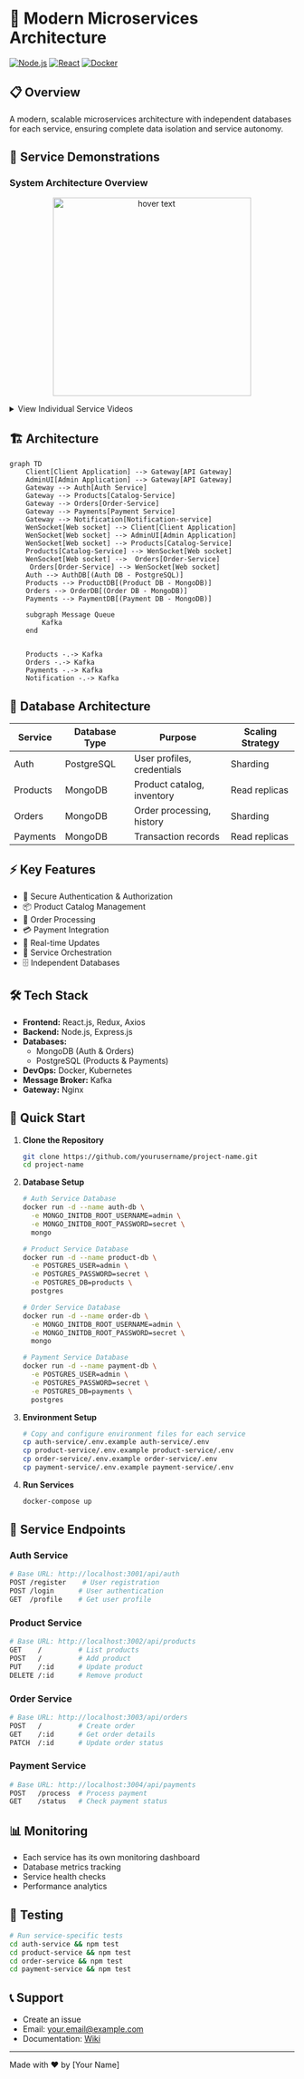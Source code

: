 # 🚀 Modern Microservices Architecture

[![Node.js](https://img.shields.io/badge/Node.js-18.x-green.svg)](https://nodejs.org/)
[![React](https://img.shields.io/badge/React-18.x-blue.svg)](https://reactjs.org/)
[![Docker](https://img.shields.io/badge/Docker-Latest-blue.svg)](https://www.docker.com/)

## 📋 Overview
A modern, scalable microservices architecture with independent databases for each service, ensuring complete data isolation and service autonomy.

## 🎥 Service Demonstrations
### System Architecture Overview
<p align="center">
  <img src="https://i.postimg.cc/4yyzM3LX/argo.jpg" width="350" title="hover text">
</p>


<details>
<summary>View Individual Service Videos</summary>

### Authentication Service
https://github.com/yourusername/project-name/assets/videos/auth-service-demo.mp4
- Separate MongoDB instance for user data
- JWT authentication flow
- Role-based access control

### Product Service
https://github.com/yourusername/project-name/assets/videos/product-service-demo.mp4
- Dedicated PostgreSQL database
- Real-time inventory updates
- Category management

### Order Service
https://github.com/yourusername/project-name/assets/videos/order-service-demo.mp4
- MongoDB instance for order processing
- Order status tracking
- Integration with payment service

### Payment Service
https://github.com/yourusername/project-name/assets/videos/payment-service-demo.mp4
- Separate PostgreSQL for transaction records
- Payment gateway integration
- Secure payment processing
</details>

## 🏗️ Architecture
```mermaid
graph TD
    Client[Client Application] --> Gateway[API Gateway]
    AdminUI[Admin Application] --> Gateway[API Gateway]
    Gateway --> Auth[Auth Service]
    Gateway --> Products[Catalog-Service]
    Gateway --> Orders[Order-Service]
    Gateway --> Payments[Payment Service]
    Gateway --> Notification[Notification-service]
    WenSocket[Web socket] --> Client[Client Application]
    WenSocket[Web socket] --> AdminUI[Admin Application]
    WenSocket[Web socket] --> Products[Catalog-Service]
    Products[Catalog-Service] --> WenSocket[Web socket]
    WenSocket[Web socket] -->  Orders[Order-Service]
     Orders[Order-Service] --> WenSocket[Web socket] 
    Auth --> AuthDB[(Auth DB - PostgreSQL)]
    Products --> ProductDB[(Product DB - MongoDB)]
    Orders --> OrderDB[(Order DB - MongoDB)]
    Payments --> PaymentDB[(Payment DB - MongoDB)]
    
    subgraph Message Queue
        Kafka
    end
    
    
    Products -.-> Kafka
    Orders -.-> Kafka
    Payments -.-> Kafka
    Notification -.-> Kafka
```

## 💾 Database Architecture

| Service | Database Type | Purpose | Scaling Strategy |
|---------|--------------|---------|------------------|
| Auth | PostgreSQL | User profiles, credentials | Sharding |
| Products | MongoDB | Product catalog, inventory | Read replicas |
| Orders | MongoDB | Order processing, history | Sharding |
| Payments | MongoDB | Transaction records | Read replicas |

## ⚡ Key Features
- 🔐 Secure Authentication & Authorization
- 📦 Product Catalog Management
- 🛒 Order Processing
- 💳 Payment Integration
- 📡 Real-time Updates
- 🔄 Service Orchestration
- 🗄️ Independent Databases

## 🛠️ Tech Stack
- **Frontend:** React.js, Redux, Axios
- **Backend:** Node.js, Express.js
- **Databases:** 
  - MongoDB (Auth & Orders)
  - PostgreSQL (Products & Payments)
- **DevOps:** Docker, Kubernetes
- **Message Broker:** Kafka
- **Gateway:** Nginx

## 🚀 Quick Start

1. **Clone the Repository**
   ```bash
   git clone https://github.com/yourusername/project-name.git
   cd project-name
   ```

2. **Database Setup**
   ```bash
   # Auth Service Database
   docker run -d --name auth-db \
     -e MONGO_INITDB_ROOT_USERNAME=admin \
     -e MONGO_INITDB_ROOT_PASSWORD=secret \
     mongo

   # Product Service Database
   docker run -d --name product-db \
     -e POSTGRES_USER=admin \
     -e POSTGRES_PASSWORD=secret \
     -e POSTGRES_DB=products \
     postgres

   # Order Service Database
   docker run -d --name order-db \
     -e MONGO_INITDB_ROOT_USERNAME=admin \
     -e MONGO_INITDB_ROOT_PASSWORD=secret \
     mongo

   # Payment Service Database
   docker run -d --name payment-db \
     -e POSTGRES_USER=admin \
     -e POSTGRES_PASSWORD=secret \
     -e POSTGRES_DB=payments \
     postgres
   ```

3. **Environment Setup**
   ```bash
   # Copy and configure environment files for each service
   cp auth-service/.env.example auth-service/.env
   cp product-service/.env.example product-service/.env
   cp order-service/.env.example order-service/.env
   cp payment-service/.env.example payment-service/.env
   ```

4. **Run Services**
   ```bash
   docker-compose up
   ```

## 🔌 Service Endpoints

### Auth Service
```bash
# Base URL: http://localhost:3001/api/auth
POST /register    # User registration
POST /login      # User authentication
GET  /profile    # Get user profile
```

### Product Service
```bash
# Base URL: http://localhost:3002/api/products
GET    /         # List products
POST   /         # Add product
PUT    /:id      # Update product
DELETE /:id      # Remove product
```

### Order Service
```bash
# Base URL: http://localhost:3003/api/orders
POST   /         # Create order
GET    /:id      # Get order details
PATCH  /:id      # Update order status
```

### Payment Service
```bash
# Base URL: http://localhost:3004/api/payments
POST   /process  # Process payment
GET    /status   # Check payment status
```

## 📊 Monitoring
- Each service has its own monitoring dashboard
- Database metrics tracking
- Service health checks
- Performance analytics

## 🧪 Testing
```bash
# Run service-specific tests
cd auth-service && npm test
cd product-service && npm test
cd order-service && npm test
cd payment-service && npm test
```

## 📞 Support
- Create an issue
- Email: your.email@example.com
- Documentation: [Wiki](link-to-wiki)

---
Made with ❤️ by [Your Name]

